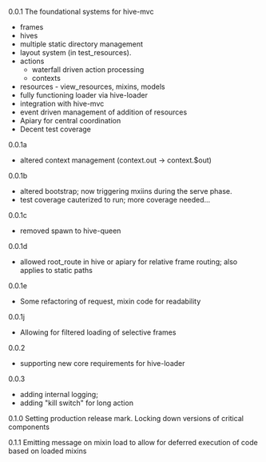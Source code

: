 0.0.1 The foundational systems for hive-mvc
 * frames
 * hives
 * multiple static directory management
 * layout system (in test_resources).
 * actions
   - waterfall driven action processing
   - contexts
 * resources - view_resources, mixins, models
 * fully functioning loader via hive-loader
 * integration with hive-mvc
 * event driven management of addition of resources
 * Apiary for central coordination
 * Decent test coverage

0.0.1a
 * altered context management (context.out -> context.$out)

0.0.1b
 * altered bootstrap; now triggering mxiins during the serve phase.
 * test coverage cauterized to run; more coverage needed...

0.0.1c
 * removed spawn to hive-queen

0.0.1d
 * allowed root_route in hive or apiary for relative frame routing; also applies to static paths

0.0.1e
 * Some refactoring of request, mixin code for readability

0.0.1j
 * Allowing for filtered loading of selective frames

0.0.2
  * supporting new core requirements for hive-loader

0.0.3
  * adding internal logging;
  * adding "kill switch" for long action

0.1.0
Setting production release mark. Locking down versions of critical components

0.1.1
Emitting message on mixin load to allow for deferred execution of code based on loaded mixins